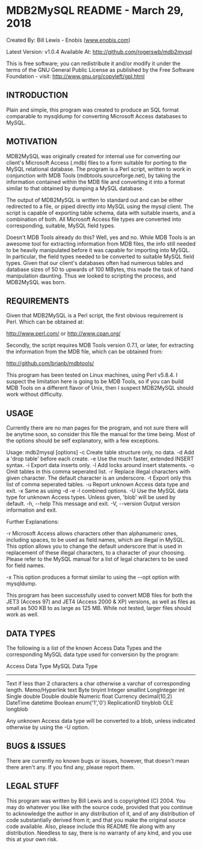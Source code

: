 MDB2MySQL README - March 29, 2018
====================================

Created By: Bill Lewis - Enobis (www.enobis.com)

Latest Version: v1.0.4
Available At: http://github.com/rogerswb/mdb2mysql

This is free software; you can redistribute it and/or modify it under
the terms of the GNU General Public License as published by the Free
Software Foundation - visit: http://www.gnu.org/copyleft/gpl.html

INTRODUCTION
------------------
Plain and simple, this program was created to produce an SQL format
comparable to mysqldump for converting Microsoft Access databases to
MySQL.

MOTIVATION
------------------
MDB2MySQL was originally created for internal use for converting our client's
Microsoft Access (.mdb) files to a form suitable for porting to the MySQL
relational database.  The program is a Perl script, written to work in
conjunction with MDB Tools (mdbtools.sourceforge.net), by taking the
information contained within the MDB file and converting it into a format
similar to that obtained by dumping a MySQL database.

  The output of MDB2MySQL is written to standard out and can be either
redirected to a file, or piped directly into MySQL using the mysql client.
The script is capable of exporting table schema, data with suitable inserts,
and a combination of both.  All Microsoft Access file types are converted
into corresponding, suitable, MySQL field types.

  Doesn't MDB Tools already do this?  Well, yes and no.  While MDB Tools is
an awesome tool for extracting information from MDB files, the info still
needed to be heavily manipulated before it was capable for importing into
MySQL.  In particular, the field types needed to be converted to suitable
MySQL field types.  Given that our client's databases often had numerous
tables and database sizes of 50 to upwards of 100 MBytes, this made the task
of hand manipulation daunting.  Thus we looked to scripting the process, and
MDB2MySQL was born.

REQUIREMENTS
------------------
Given that MDB2MySQL is a Perl script, the first obvious requirement is Perl.
Which can be obtained at:

http://www.perl.com/ or http://www.cpan.org/

Secondly, the script requires MDB Tools version 0.7.1, or later, for extracting the
information from the MDB file, which can be obtained from:

http://github.com/brianb/mdbtools/

This program has been tested on Linux machines, using Perl v5.8.4.  I
suspect the limitation here is going to be MDB Tools, so if you can build
MDB Tools on a different flavor of Unix, then I suspect MDB2MySQL should
work without difficulty.

USAGE
------------------
Currently there are no man pages for the program, and not sure there will be
anytime soon, so consider this file the manual for the time being.  Most of
the options should be self explanatory, with a few exceptions.

Usage: mdb2mysql [options] <mdb file>
  -c             Create table structure only, no data.
  -d             Add a 'drop table' before each create.
  -e             Use the much faster, extended INSERT syntax.
  -i             Export data inserts only.
  -l             Add locks around insert statements.
  -o <tables>    Omit tables in this comma seperated list.
  -r <character> Replace illegal characters with given character.
                 The default character is an underscore.
  -t <tables>    Export only this list of comma seperated tables.
  -u             Report unknown Access data type and exit.
  -x             Same as using -d -e -l combined options.
  -U <type>      Use the MySQL data type for unknown Access types.
                 Unless given, 'blob' will be used by default.
  -h, --help     This message and exit.
  -V, --version  Output version information and exit.

Further Explanations:

  -r <character>
     Microsoft Access allows characters other than alphanumeric ones,
     including spaces, to be used as field names, which are illegal in
     MySQL.  This option allows you to change the default underscore that
     is used in replacement of these illegal characters, to a character of
     your choosing.  Please refer to the MySQL manual for a list of legal
     characters to be used for field names.

  -x
     This option produces a format similar to using the --opt option with
     mysqldump.

This program has been successfully used to convert MDB files for both the
JET3 (Access 97) and JET4 (Access 2000 & XP) versions, as well as files as
small as 500 KB to as large as 125 MB.  While not tested, larger files should
work as well.

DATA TYPES
------------------
The following is a list of the known Access Data Types and the corresponding
MySQL data type used for conversion by the program:

  Access Data Type      MySQL Data Type
  --------------------  --------------------
  Text                  if less than 2 characters a char otherwise a varchar
                        of corresponding length.
  Memo/Hyperlink        text
  Byte                  tinyint
  Integer               smallint
  LongInteger           int
  Single                double
  Double                double
  Numeric               float
  Currency              decimal(10,2)
  DateTime              datetime
  Boolean               enum('1','0')
  ReplicationID         tinyblob
  OLE                   longblob

Any unknown Access data type will be converted to a blob, unless indicated
otherwise by using the -U option.

BUGS & ISSUES
------------------
There are currently no known bugs or issues, however, that doesn't mean there
aren't any.  If you find any, please report them.

LEGAL STUFF
------------------
This program was written by Bill Lewis and is copyrighted (C) 2004.  You may
do whatever you like with the source code, provided that you continue to
acknowledge the author in any distribution of it, and of any distribution of
code substantially derived from it; and that you make the original source code
available.  Also, please include this README file along with any distribution.
Needless to say, there is no warranty of any kind, and you use this at your
own risk.
